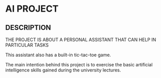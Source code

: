 
# AI PROJECT

## DESCRIPTION

THE PROJECT IS ABOUT A PERSONAL ASSISTANT THAT CAN HELP IN PARTICULAR TASKS

This assistant also has a built-in tic-tac-toe game.

The main intention behind this project is to exercise the basic artificial intelligence skills gained during the university lectures.

